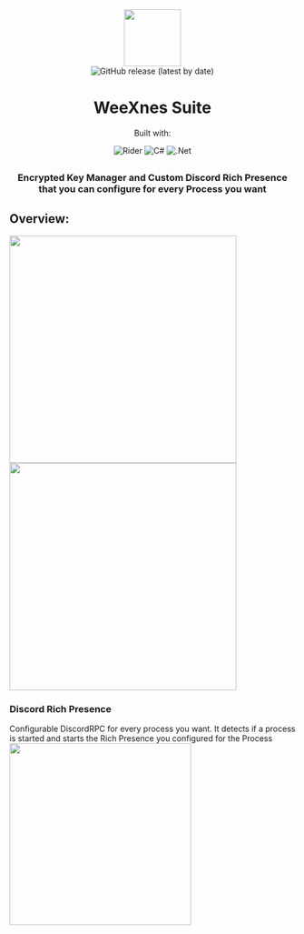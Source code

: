 <div align="center">
    <img width="100" height="100" src="https://cdn.discordapp.com/attachments/741123537582162020/965619554426437732/wicon.png">
    <br>
    <img alt="GitHub release (latest by date)" src="https://img.shields.io/github/v/release/WeeXnes/WeeXnesSuite?color=%23702e94">
    
</div>
<h1 align="center">WeeXnes Suite</h1>
<div align="center">

Built with:

![Rider](https://img.shields.io/badge/Rider-000000.svg?style=for-the-badge&logo=Rider&logoColor=white&color=black&labelColor=crimson)
![C#](https://img.shields.io/badge/c%23-%23239120.svg?style=for-the-badge&logo=c-sharp&logoColor=white)
![.Net](https://img.shields.io/badge/.NET-5C2D91?style=for-the-badge&logo=.net&logoColor=white)

</div>

<h2></h2>

<h3 align="center">Encrypted Key Manager and Custom Discord Rich Presence that you can configure for every Process you want</h3>
<h2>Overview:</h2>
<image src="https://cdn.discordapp.com/attachments/741123537582162020/1045710949014843402/preview1.png" height="400">
<image src="https://cdn.discordapp.com/attachments/741123537582162020/1045710949442658314/preview2.png" height="400">
  <h3>Discord Rich Presence</h3>
  Configurable DiscordRPC for every process you want. It detects if a process is started and starts the Rich Presence you configured for the Process
<image src="https://cdn.discordapp.com/attachments/741123537582162020/1045710949811761293/preview3.png" height="320">
